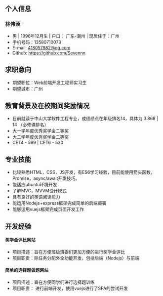 ## 个人信息

### 林伟涵
* 男 | 1996年12月生 | 户口： 广东-潮州 | 现居住于：广州
* 手机号码：13580710073
* E-mail: 418057982@qq.com
* Github: https://github.com/Sevennn

## 求职意向

- 期望职位：Web前端开发工程师实习生
- 期望城市：广州

## 教育背景及在校期间奖励情况

* 目前就读于中山大学软件工程专业，成绩绩点在年级排名14，具体为 3.868 | 14 （必修课排名）
* 大一学年度优秀奖学金二等奖
* 大二学年度优秀奖学金二等奖
* CET4 - 599 | CET6 - 530  

## 专业技能

* 比较熟悉HTML，CSS，JS开发，有ES6学习经验，目前能使用箭头函数，Promise，async/await开发技巧。
* 能适应ubuntu环境开发
* 了解MVC，MVVM设计模式
* 具有良好的英语阅读能力
* 能运用Nodejs+express框架完成简单的后端部署
* 能够运用vuejs框架完成页面开发工作

## 开发经验

#### 奖学金评比网站
* 项目描述：旨在方便班级班委们更加方便的进行奖学金评比
* 项目职责：除任务分配外全功能开发，包括后端（Nodejs）与前端
#### 简单的选择题做题网站
* 项目描述：旨在方便同学们进行选择题训练
* 项目职责： 进行前端开发，使用vuejs进行了SPA的尝试开发
